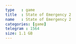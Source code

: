 ```yaml
---
type   : game
title  : State of Emergency 2
name   : State of Emergency 2
categories: [game]
telegram : 1564
size: 1.1 GB
---
```



